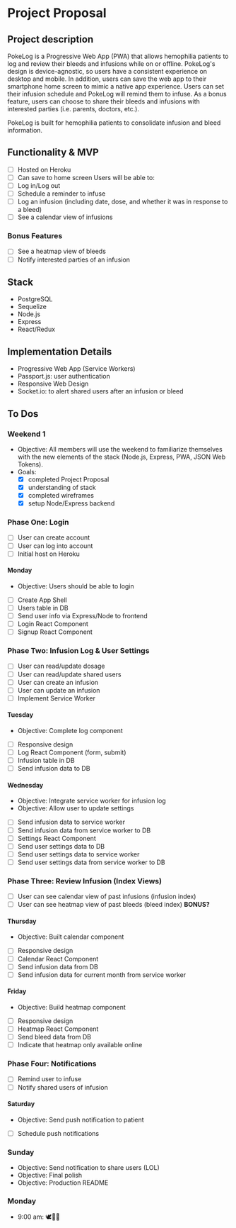 # Project Proposal

## Project description
PokeLog is a Progressive Web App (PWA) that allows hemophilia patients to log and review their bleeds and infusions while on or offline. PokeLog's design is device-agnostic, so users have a consistent experience on desktop and mobile. In addition, users can save the web app to their smartphone home screen to mimic a native app experience. Users can set their infusion schedule and PokeLog will remind them to infuse. As a bonus feature, users can choose to share their bleeds and infusions with interested parties (i.e. parents, doctors, etc.). 

PokeLog is built for hemophilia patients to consolidate infusion and bleed information.

## Functionality & MVP
- [ ] Hosted on Heroku
- [ ] Can save to home screen
Users will be able to:
- [ ] Log in/Log out
- [ ] Schedule a reminder to infuse
- [ ] Log an infusion (including date, dose, and whether it was in response to a bleed)
- [ ] See a calendar view of infusions

### Bonus Features
- [ ] See a heatmap view of bleeds
- [ ] Notify interested parties of an infusion

## Stack
- PostgreSQL
- Sequelize
- Node.js
- Express
- React/Redux

## Implementation Details
- Progressive Web App (Service Workers)
- Passport.js: user authentication
- Responsive Web Design
- Socket.io: to alert shared users after an infusion or bleed

## To Dos
### Weekend 1
- Objective: All members will use the weekend to familiarize themselves with the new elements of the stack (Node.js, Express, PWA, JSON Web Tokens). 
- Goals:
  - [x] completed Project Proposal
  - [x] understanding of stack
  - [x] completed wireframes
  - [x] setup Node/Express backend
  
### Phase One: Login
- [ ] User can create account
- [ ] User can log into account
- [ ] Initial host on Heroku

#### Monday
- Objective: Users should be able to login
- [ ] Create App Shell
- [ ] Users table in DB
- [ ] Send user info via Express/Node to frontend
- [ ] Login React Component
- [ ] Signup React Component

### Phase Two: Infusion Log & User Settings
- [ ] User can read/update dosage
- [ ] User can read/update shared users
- [ ] User can create an infusion
- [ ] User can update an infusion
- [ ] Implement Service Worker

#### Tuesday
- Objective: Complete log component
- [ ] Responsive design
- [ ] Log React Component (form, submit)
- [ ] Infusion table in DB
- [ ] Send infusion data to DB

#### Wednesday
- Objective: Integrate service worker for infusion log
- Objective: Allow user to update settings
- [ ] Send infusion data to service worker
- [ ] Send infusion data from service worker to DB
- [ ] Settings React Component
- [ ] Send user settings data to DB
- [ ] Send user settings data to service worker
- [ ] Send user settings data from service worker to DB

### Phase Three: Review Infusion (Index Views)
- [ ] User can see calendar view of past infusions (infusion index)
- [ ] User can see heatmap view of past bleeds (bleed index) **BONUS?**

#### Thursday
- Objective: Built calendar component
- [ ] Responsive design
- [ ] Calendar React Component
- [ ] Send infusion data from DB
- [ ] Send infusion data for current month from service worker

#### Friday
- Objective: Build heatmap component
- [ ] Responsive design 
- [ ] Heatmap React Component
- [ ] Send bleed data from DB
- [ ] Indicate that heatmap only available online

### Phase Four: Notifications
- [ ] Remind user to infuse
- [ ] Notify shared users of infusion

#### Saturday
- Objective: Send push notification to patient
- [ ] Schedule push notifications

### Sunday
- Objective: Send notification to share users (LOL)
- Objective: Final polish
- Objective: Production README

### Monday
- 9:00 am: 🕊🍻✨



